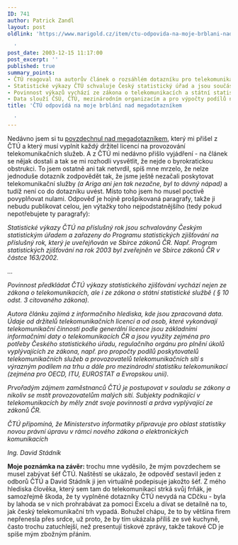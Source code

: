 ```yaml
---
ID: 741
author: Patrick Zandl
layout: post
oldlink: 'https://www.marigold.cz/item/ctu-odpovida-na-moje-brblani-nad-megadotaznikem

  '
post_date: 2003-12-15 11:17:00
post_excerpt: ''
published: true
summary_points:
- ČTÚ reagoval na autorův článek o rozsáhlém dotazníku pro telekomunikační firmy.
- Statistické výkazy ČTÚ schvaluje Český statistický úřad a jsou součástí zákona.
- Povinnost výkazů vychází ze zákona o telekomunikacích a státní statistické službě.
- Data slouží ČSÚ, ČTÚ, mezinárodním organizacím a pro výpočty podílů na trhu.
title: 'ČTÚ odpovídá na moje brblání nad megadotazníkem

  '
---
```


<p>
Nedávno jsem si tu <A href="/zprava.html?id=25785">povzdechnul nad megadotazníkem</A>, který mi přišel z ČTÚ a který musí vyplnit každý držitel licencí na provozování telekomunikačních služeb. A z ČTÚ mi nedávno přišlo vyjádření - na článek se nějak dostali a tak se mi rozhodli vysvětlit, že nejde o byrokratickou obstrukci. To jsem ostatně ani tak netvrdil, spíš mne mrzelo, že nelze jednoduše dotazník zodpovědět tak, že jsme ještě nezačali poskytovat telekomunikační služby <EM>(a Ariga ani jen tak nezačne, byl to dávný nápad)</EM> a tudíž není co do dotazníku uvést. Místo toho jsem ho musel poctivě povyplňovat nulami. Odpověď je hojně prošpikovaná paragrafy, takže ji nebudu publikovat celou, jen výtažky toho nejpodstatnějšího (tedy pokud nepotřebujete ty paragrafy):</p>

<p>
<EM>Statistické výkazy ČTÚ na příslušný rok jsou schvalovány Českým statistickým úřadem a zařazeny do Programu statistických zjišťování na příslušný rok, který je uveřejňován ve Sbírce zákonů ČR. Např. Program statistických zjišťování na rok 2003 byl zveřejněn ve Sbírce zákonů ČR v částce 163/2002.</EM>&#160;</p>

<p>
<EM>...</EM></p>

<p>
<EM>Povinnost předkládat ČTÚ výkazy statistického zjišťování vychází nejen ze zákona o telekomunikacích, ale i ze zákona o státní statistické službě ( § 10 odst. 3 citovaného zákona).</EM></p>

<p>
<EM>Autora článku zajímá z informačního hlediska, kde jsou zpracovaná data. Údaje od držitelů telekomunikačních licencí a od osob, které vykonávají telekomunikační činnosti podle generální licence jsou základními informačními daty o telekomunikacích ČR a jsou využity zejména pro potřeby Českého statistického úřadu, regulačního orgánu pro plnění úkolů vyplývajících ze zákona, např. pro propočty podílů poskytovatelů telekomunikačních služeb a provozovatelů telekomunikačních sítí s výrazným podílem na trhu a dále pro mezinárodní statistiku telekomunikací (zejména pro OECD, ITU, EUROSTAT a Evropskou unii).</EM></p>

<p>
<EM>Prvořadým zájmem zaměstnanců ČTÚ je postupovat v souladu se zákony a nikoliv se mstít provozovatelům malých sítí. Subjekty podnikající v telekomunikacích by měly znát svoje povinnosti a práva vyplývající ze zákonů ČR. </EM></p>

<p>
<EM>ČTÚ připomíná, že Ministerstvo informatiky připravuje pro oblast statistiky novou právní úpravu v rámci nového zákona o elektronických komunikacích </EM></p>

<p>
<EM>Ing. David Stádník</EM> </p>

<p>
<STRONG>Moje poznámka na závěr:</STRONG> trochu mne vyděsilo, že mým povzdechem se musel zabývat šéf ČTÚ. Naštěstí se ukázalo, že odpověď sestavil jeden z odborů ČTÚ a David Stádník ji jen virtuálně podepisuje jakožto šéf. Z mého hlediska člověka, který sem tam do telekomunikací strká svůj frňák, je samozřejmě škoda, že ty vyplněné dotazníky ČTÚ nevydá na CDčku - byla by lahoda se v nich prohrabávat za pomoci Excelu a dívat se detailně na to, jak český telekomunikační trh vypadá. Bohužel chápu, že to by většina firem nepřenesla přes srdce, už proto, že by tím ukázala příliš ze své kuchyně, často trochu zatuchlejší, než presentují tiskové zprávy, takže takové CD je spíše mým zbožným přáním.</p>